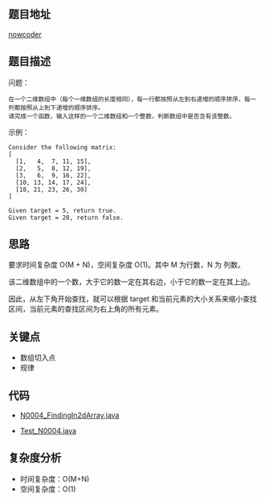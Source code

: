 <!--
 * @Date        : 2020-05-02 20:37:47
 * @LastEditors : anlzou
 * @Github      : https://github.com/anlzou
 * @LastEditTime: 2020-05-19 16:54:55
 * @FilePath    : \algorithm\problems\N0004_finding-in-2D-array.md
 * @Describe    : 
 -->
## 题目地址

[nowcoder](https://www.nowcoder.com/practice/abc3fe2ce8e146608e868a70efebf62e?tpId=13&tqId=11154&tPage=1&rp=1&ru=/ta/coding-interviews&qru=/ta/coding-interviews/question-ranking)

## 题目描述

问题：
```
在一个二维数组中（每个一维数组的长度相同），每一行都按照从左到右递增的顺序排序，每一列都按照从上到下递增的顺序排序。
请完成一个函数，输入这样的一个二维数组和一个整数，判断数组中是否含有该整数。
```
示例：
```
Consider the following matrix:
[
  [1,   4,  7, 11, 15],
  [2,   5,  8, 12, 19],
  [3,   6,  9, 16, 22],
  [10, 13, 14, 17, 24],
  [18, 21, 23, 26, 30]
]

Given target = 5, return true.
Given target = 20, return false.
```

## 思路
要求时间复杂度 O(M + N)，空间复杂度 O(1)。其中 M 为行数，N 为 列数。

该二维数组中的一个数，大于它的数一定在其右边，小于它的数一定在其上边。

因此，从左下角开始查找，就可以根据 target 和当前元素的大小关系来缩小查找区间，当前元素的查找区间为右上角的所有元素。
## 关键点
- 数组切入点
- 规律

## 代码
- [N0004_FindingIn2dArray.java](./../code/N0004_FindingIn2dArray.java)

- [Test_N0004.java](./../test/Test_N0004.java)

## 复杂度分析

- 时间复杂度：O(M+N)
- 空间复杂度：O(1)